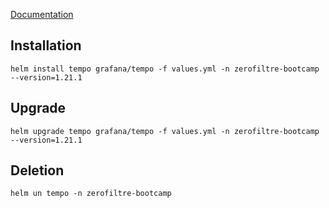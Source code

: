 [Documentation](https://github.com/grafana/helm-charts/tree/main/charts/tempo)

## Installation

```shell
helm install tempo grafana/tempo -f values.yml -n zerofiltre-bootcamp --version=1.21.1
```


## Upgrade 
```shell
helm upgrade tempo grafana/tempo -f values.yml -n zerofiltre-bootcamp --version=1.21.1
```

## Deletion
```shell
helm un tempo -n zerofiltre-bootcamp
```


